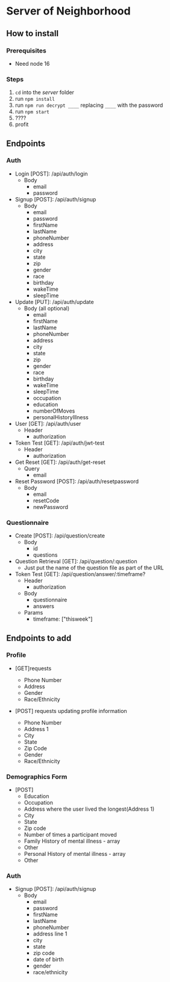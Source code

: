 # Server of Neighborhood

## How to install

### Prerequisites
- Need node 16

### Steps
1. `cd` into the *server* folder
2. run `npm install`
3. run `npm run decrypt ____` replacing `____` with the password
5. run `npm start`
6. ????
7. profit

## Endpoints

### Auth
- Login [POST]: /api/auth/login
    - Body
        - email
        - password
- Signup [POST]: /api/auth/signup
    - Body
        - email
        - password
        - firstName
        - lastName
        - phoneNumber
        - address
        - city
        - state
        - zip
        - gender
        - race
        - birthday
        - wakeTime
        - sleepTime
- Update [PUT]: /api/auth/update
    - Body (all optional)
        - email
        - firstName
        - lastName
        - phoneNumber
        - address
        - city
        - state
        - zip
        - gender
        - race
        - birthday
        - wakeTime
        - sleepTime
        - occupation
        - education
        - numberOfMoves
        - personalHistoryIllness
- User [GET]: /api/auth/user
    - Header
        - authorization
- Token Test [GET]: /api/auth/jwt-test
    - Header
        - authorization
- Get Reset [GET]: /api/auth/get-reset
    - Query
        - email
- Reset Password [POST]: /api/auth/resetpassword
    - Body
        - email
        - resetCode
        - newPassword

### Questionnaire
- Create [POST]: /api/question/create
    - Body
        - id
        - questions
- Question Retrieval [GET]: /api/question/:question
    - Just put the name of the question file as part of the URL
- Token Test [GET]: /api/question/answer/:timeframe?
    - Header
        - authorization
    - Body
        - questionnaire
        - answers
    - Params
        - timeframe: ["thisweek"]

## Endpoints to add

### Profile

- [GET]requests
  - Phone Number
  - Address
  - Gender
  - Race/Ethnicity

- [POST] requests updating profile information
   - Phone Number
   - Address 1
   - City
   - State
   - Zip Code
   - Gender 
   - Race/Ethnicity

### Demographics Form

- [POST] 
  - Education
  - Occupation
  - Address where the user lived the longest(Address 1)
  - City
  - State
  - Zip code 
  - Number of times a participant moved
  - Family History of mental illness - array
  - Other
  - Personal History of mental illness - array
  - Other
### Auth
- Signup [POST]: /api/auth/signup
    - Body
        - email
        - password
        - firstName
        - lastName
        - phoneNumber
        - address line 1
        - city
        - state
        - zip code
        - date of birth
        - gender
        - race/ethnicity